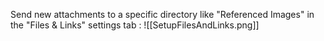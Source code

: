 Send new attachments to a specific directory like "Referenced Images" in the "Files & Links" settings tab :
![[SetupFilesAndLinks.png]]